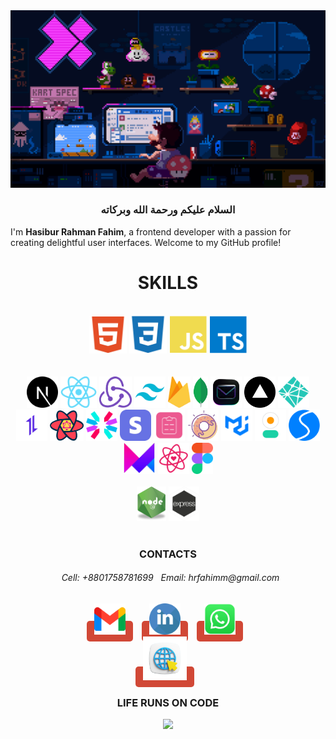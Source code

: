 <img src="./code3.gif" />

  <h3 align="center">السلام عليكم ورحمة الله وبركاته</h3>
  
I'm **Hasibur Rahman Fahim**, a frontend developer with a passion for creating delightful user interfaces. Welcome to my GitHub profile!

 
<h1 align="center">   SKILLS </h1>
 
<br/>
<div align="center">  
    <img alt="HTML" height="60"  src="./html2.svg" />
    <img alt="HTML"  height="60" src="./css2.svg" />
    <img alt="JavaScript"  height="60"  src="./js2.svg" />
    <img alt="TypeScript"   height="60" src="./ts2.svg" />
</div>         
<br/>
<br/>         
<div align="center">  
  <img alt="NODEJS" height="50"   src="./nextjs2.svg" />
  <img alt="NODEJS" height="50"   src="./react.png" />
  <img alt="NODEJS" height="50"   src="./redux.png" />
  <img alt="NODEJS" height="50"  src="./tailwind.png"/>
  <img alt="NODEJS" height="50"   src="./Firebase.png" />
  <img alt="NODEJS" height="50"   src="./mongodb.png"/>
  <img alt="NODEJS" height="50"   src="./resendd.png"/>
  <img alt="NODEJS" height="50"   src="./vercel.png"/>  
  <img alt="NODEJS" height="50"   src="./netlify.svg"/>
  <img alt="NODEJS" height="50"   src="./axios.png"/>
  <img alt="NODEJS" height="50"   src="./reactquery.png"/>
  <img alt="NODEJS" height="50"   src="./jwt2.svg"/>
  <img alt="NODEJS" height="50"   src="./stripe.webp"/>
  <img alt="NODEJS" height="50"   src="./reactform.svg"/>
  <img alt="NODEJS" height="50"   src="./sal.png"/>
  <img alt="NODEJS" height="50"  src="./mui.png" />
  <img alt="NODEJS" height="50"  src="./dausiui.svg" />
  <img alt="NODEJS" height="50"  src="./swiper.svg"/>
  <img alt="NODEJS" height="50"   src="./framer.png"/>
  <img alt="NODEJS" height="50"   src="./ricon.svg"/>
  <img alt="NODEJS" height="50"   src="./figma.png"/>

</div>         
<br/>   
  
<div align="center">  
    <img alt="NODEJS" height="55"  src="./node-js.png" />
    <img alt="EXPRESS"  height="55" src="./express.png" />
</div> 
 <br/>
 
  <h3 align="center" > CONTACTS </h3>
   <h6 align="center" ><span style=" padding: 8px 8px;"> Cell: +8801758781699 </span>  <span> Email: 
     hrfahimm@gmail.com</span> </h6> 
  <div align="center" > 

  <a href="mailto:hrfahimm@gmail.com" style="text-decoration:none; background-color: #D14836; color: white; padding: 8px 12px;  border-radius: 5px; margin-right: 10px; " target="_blank"> <img alt="gmail" height="50"  src="./gmail.png" /></a>
  <a href="https://www.linkedin.com/in/hrfahimm" style="text-decoration:none; background-color: #D14836; color: white; padding: 8px 12px; border-radius: 5px; margin-right: 10px; " target="_blank"> <img alt="linkedin" height="50" src="./linkedin2.svg" /></a>
  <a href="https://api.whatsapp.com/send?phone=+8801758781699" style="text-decoration:none; background-color: #D14836; color: white; padding: 8px 12px; border-radius: 5px; margin-right: 10px; " target="_blank"> <img alt="WhatsApp" height="50"  src="./whatsapp4.png" /></a>
   <br/>
  <a href="http://hrfahimm.vercel.app" style="text-decoration:none; background-color: #D14836; color: white; padding: 8px 12px; border-radius: 5px; margin-right: 10px; " target="_blank"> <img alt="gmail" height="70"  src="./websit2.png" /></a>
  </div>
  <h3 align="center">LIFE RUNS ON CODE </h3>
  <p align="center">
    <img src="https://capsule-render.vercel.app/api?type=waving&color=gradient&height=100&section=footer"/>
    <!--      <img src="./footer.svg"/> -->
  </p>


<!-- 
<a href="https://www.facebook.com/hrfahimm" style="text-decoration:none; background-color: #D14836; color: white; padding: 8px 12px; border-radius: 5px; margin-right: 10px; " target="_blank"> <img alt="gmail" height="50" src="./facebook.png" /></a>


<img margin="margin-auto" 
src="./68747470733a2f2f63617073756c652d72656e6465722e76657263656c2e6170702f6170693f747970653d776176696e6726636f6c6f723d6772616469656e74266865696768743d3130302673656374696f6e3d666f6f746572.svg" /> -->

